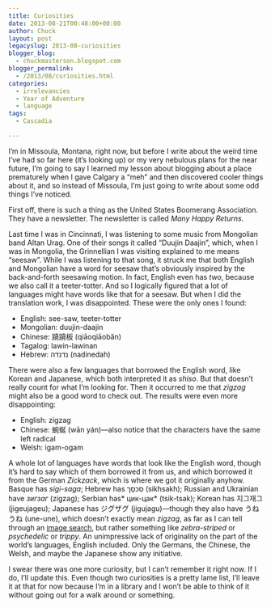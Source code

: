 ```yaml
---
title: Curiosities
date: 2013-08-21T00:48:00+00:00
author: Chuck
layout: post
legacyslug: 2013-08-curiosities
blogger_blog:
  - chuckmasterson.blogspot.com
blogger_permalink:
  - /2013/08/curiosities.html
categories:
  - irrelevancies
  - Year of Adventure
  - language
tags:
  - Cascadia

---
```


I’m in Missoula, Montana, right now, but before I write about the weird
time I’ve had so far here (it’s looking up) or my very nebulous
plans for the near future, I’m going to say I learned my lesson about
blogging about a place prematurely when I gave Calgary a “meh” and
then discovered cooler things about it, and so instead of Missoula, I’m
just going to write about some odd things I’ve noticed.


First off, there is such a thing as the United States Boomerang Association.
They have a newsletter. The newsletter is called *Many Happy Returns*.


Last time I was in Cincinnati, I was listening to some music from Mongolian
band Altan Urag. One of their songs it called “Duujin Daajin”,
which, when I was in Mongolia, the Grinnellian I was visiting explained to me
means “seesaw”. While I was listening to that song, it struck me
that both English and Mongolian have a word for seesaw that’s obviously
inspired by the back-and-forth seesawing motion. In fact, English even has
*two*, because we also call it a teeter-totter. And so I logically figured that
a lot of languages might have words like that for a seesaw. But when I did the
translation work, I was disappointed. These were the only ones I found:

* English: see-saw, teeter-totter
* Mongolian: duujin-daajin
* Chinese: 蹺蹺板 (qiāoqiāobǎn)
* Tagalog: lawin-lawinan
* Hebrew: נדנדה (nadinedah)

There were also a few languages that borrowed the English word, like Korean and
Japanese, which both interpreted it as *shiso*. But that doesn’t really
count for what I’m looking for. Then it occurred to me that
*zigzag* might also be a good word to check out. The results were even
more disappointing:

* English: zigzag
* Chinese: 蜿蜒 (wān yán)—also notice that the characters have the same
  left radical
* Welsh: igam-ogam

A whole lot of languages have words that look like the English word, though
it’s hard to say which of them borrowed it from us, and which borrowed it
from the German *Zickzack*, which is where we got it originally anyhow. Basque
has *sigi-saga*; Hebrew has סִכסָך (sikhsakh); Russian and Ukrainian have
*зигзаг* (zigzag); Serbian has* цик-цак* (tsik-tsak); Korean has 지그재그
(jigeujageu); Japanese has ジグザグ (jigujagu)—though they also
have うねうね (une-une), which doesn’t exactly mean *zigzag*, as far
as I can tell through an [image
search][zz],
but rather something like *zebra-striped* or *psychedelic* or
*trippy*. An unimpressive lack of originality on the part of the world’s
languages, English included. Only the Germans, the Chinese, the Welsh, and
maybe the Japanese show any initiative.

I swear there was one more curiosity, but I can’t remember it right
now. If I do, I’ll update this. Even though two curiosities is a pretty
lame list, I’ll leave it at that for now because I’m in a library
and I won’t be able to think of it without going out for a walk around or
something.  

[zz]: https://www.google.com/search?q=%E3%81%86%E3%81%AD%E3%81%86%E3%81%AD&rlz=1C1GGGE_enUS428US550&um=1&ie=UTF-8&hl=en&tbm=isch&source=og&sa=N&tab=wi&ei=UxMUUqmYLOfziQLVyYCwBw&biw=1689&bih=838&sei=WBMUUpwpyIqIAs6AgbgB
